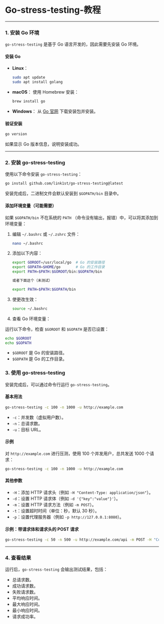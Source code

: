 # Go-stress-testing-教程

---

### **1. 安装 Go 环境**
`go-stress-testing` 是基于 Go 语言开发的，因此需要先安装 Go 环境。

#### **安装 Go**
- **Linux**：
  
  ```bash
  sudo apt update
  sudo apt install golang
  ```
- **macOS**：
  使用 Homebrew 安装：
  
  ```bash
  brew install go
  ```
- **Windows**：
  从 [Go 官网](https://golang.org/dl/) 下载安装包并安装。

#### **验证安装**
```bash
go version
```
如果显示 Go 版本信息，说明安装成功。

---

### **2. 安装 go-stress-testing**
使用以下命令安装 `go-stress-testing`：
```bash
go install github.com/link1st/go-stress-testing@latest
```
安装完成后，二进制文件会默认安装到 `$GOPATH/bin` 目录中。

#### **添加环境变量（可能需要）**
如果 `$GOPATH/bin` 不在系统的 `PATH` （命令没有输出，报错）中，可以将其添加到环境变量：
1. 编辑 `~/.bashrc` 或 `~/.zshrc` 文件：
   ```bash
   nano ~/.bashrc
   ```
2. 添加以下内容：
   ```bash
   export GOROOT=/usr/local/go  # Go 的安装路径
   export GOPATH=$HOME/go       # Go 的工作目录
   export PATH=$PATH:$GOROOT/bin:$GOPATH/bin
   
   或者下面这个（未测试）
   
   export PATH=$PATH:$GOPATH/bin
   ```
3. 使更改生效：
   ```bash
   source ~/.bashrc
   ```
   
 4. 查看 Go 环境变量：

   运行以下命令，检查 `$GOROOT` 和 `$GOPATH` 是否已设置：

   ```bash
   echo $GOROOT
   echo $GOPATH
   ```

   - `$GOROOT` 是 Go 的安装路径。
   - `$GOPATH` 是 Go 的工作目录。

### **3. 使用 go-stress-testing**

安装完成后，可以通过命令行运行 `go-stress-testing`。

#### **基本用法**
```bash
go-stress-testing -c 100 -n 1000 -u http://example.com
```
- `-c`：并发数（虚拟用户数）。
- `-n`：总请求数。
- `-u`：目标 URL。

#### **示例**
对 `http://example.com` 进行压测，使用 100 个并发用户，总共发送 1000 个请求：
```bash
go-stress-testing -c 100 -n 1000 -u http://example.com
```

#### **其他参数**
- `-H`：添加 HTTP 请求头（例如 `-H "Content-Type: application/json"`）。
- `-d`：设置 HTTP 请求体（例如 `-d '{"key":"value"}'`）。
- `-m`：设置 HTTP 请求方法（例如 `-m POST`）。
- `-t`：设置超时时间（单位：秒，默认 30 秒）。
- `-p`：设置代理服务器（例如 `-p http://127.0.0.1:8080`）。

#### **示例：带请求体和请求头的 POST 请求**
```bash
go-stress-testing -c 50 -n 500 -u http://example.com/api -m POST -H "Content-Type: application/json" -d '{"username":"test","password":"123456"}'
```

---

### **4. 查看结果**
运行后，`go-stress-testing` 会输出测试结果，包括：
- 总请求数。
- 成功请求数。
- 失败请求数。
- 平均响应时间。
- 最大响应时间。
- 最小响应时间。
- 请求成功率。